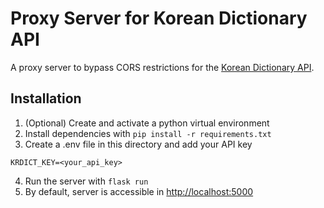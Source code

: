 # Proxy Server for Korean Dictionary API
A proxy server to bypass CORS restrictions for the [Korean Dictionary API](https://krdict.korean.go.kr/openApi/openApiInfo).

## Installation
1. (Optional) Create and activate a python virtual environment
2. Install dependencies with `pip install -r requirements.txt`
3. Create a .env file in this directory and add your API key
```
KRDICT_KEY=<your_api_key>
```
4. Run the server with `flask run`
5. By default, server is accessible in [http://localhost:5000](http://localhost:5000)

